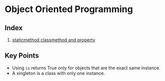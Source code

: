 # Object Oriented Programming

## Index

1. [staticmethod classmethod and property](class_static_property/README.md)

## Key Points

- Using `is` returns True only for objects that are the exact same instance.
- A singleton is a class with only one instance.
